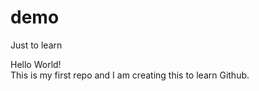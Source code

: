 # demo
Just to learn 

Hello World!
<br>
This is my first repo and I am creating this to learn Github.
